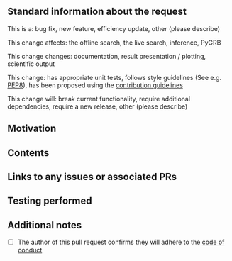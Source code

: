 <!---
Please delete these comments when you submit the pull request

Please add a title which is a concise description of what you are doing,
e.g. 'Fix bug with numpy import in pycbc_coinc_findtrigs' or 'add high frequency sky location dependent response for long detectors'
-->

<!---
This is a brief template for making pull requests for PyCBC.
This is _not_ a proscriptive template - you can use a different style if you want.
Please do think about the questions posed here and whether the details will be useful to include in your PR
Please add sufficient details so that people looking back at the request with no context around the work can understand the changes.
To choose reviewers, please look at the git blame for the code you are changing (if applicable),
or discuss in the #pycbc-code channel of the gwastro slack.
Please add labels as appropriate
-->

<!-- TOP-LEVEL SUMMARY: Please provide a brief, one-or-two-sentence description of the PR here
-->

## Standard information about the request

<!--- Some basic info about the change (delete as appropriate) -->
This is a: bug fix, new feature, efficiency update, other (please describe)

<!--- What codes will this affect? (delete as apropriate)
If you do not know which areas will be affected, please ask in the gwastro #pycbc-code slack
-->
This change affects: the offline search, the live search, inference, PyGRB

<!--- What code areas will this affect? (delete as apropriate) -->
This change changes: documentation, result presentation / plotting, scientific output

<!--- Some things which help with code management (delete as appropriate) -->
This change: has appropriate unit tests, follows style guidelines (See e.g. [PEP8](https://peps.python.org/pep-0008/)), has been proposed using the [contribution guidelines](https://github.com/gwastro/pycbc/blob/master/CONTRIBUTING.md)

<!--- Notes about the effect of this change -->
This change will: break current functionality, require additional dependencies, require a new release, other (please describe)

## Motivation
<!--- Describe why your changes are being made -->

## Contents
<!--- Describe your changes, this doesn't need to be a line-by-line code change discussion,
but rather a general discussion of the methods chosen -->

## Links to any issues or associated PRs
<!--- If this is fixing / working around an already-reported issue, please link to it here -->

## Testing performed
<!--- Describe tests for the code changes, either already performed or to be performed -->

## Additional notes
<!--- Anything which does not fit in the above sections -->

- [ ] The author of this pull request confirms they will adhere to the [code of conduct](https://github.com/gwastro/pycbc/blob/master/CODE_OF_CONDUCT.md)

